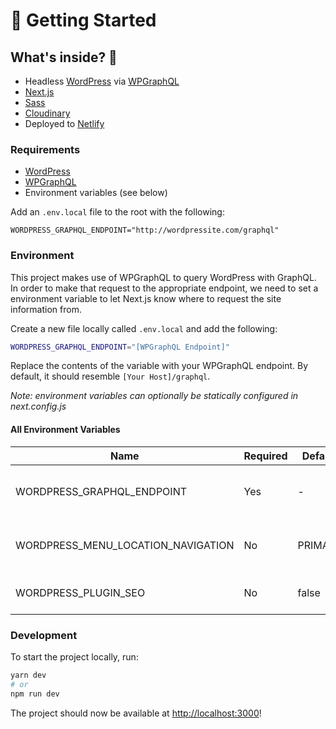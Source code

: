 # 🚀 Getting Started

## What's inside? 🧐

* Headless [WordPress](https://wordpress.org/) via [WPGraphQL](https://www.wpgraphql.com/)
* [Next.js](https://nextjs.org/)
* [Sass](https://sass-lang.com/)
* [Cloudinary](https://cloudinary.com/)
* Deployed to [Netlify](https://netlify.com/)


### Requirements
* [WordPress](https://wordpress.org/)
* [WPGraphQL](https://www.wpgraphql.com/)
* Environment variables (see below)


Add an `.env.local` file to the root with the following:
```
WORDPRESS_GRAPHQL_ENDPOINT="http://wordpressite.com/graphql"
```


### Environment

This project makes use of WPGraphQL to query WordPress with GraphQL. In order to make that request to the appropriate endpoint, we need to set a environment variable to let Next.js know where to request the site information from.

Create a new file locally called `.env.local` and add the following:

```bash
WORDPRESS_GRAPHQL_ENDPOINT="[WPGraphQL Endpoint]"
```

Replace the contents of the variable with your WPGraphQL endpoint. By default, it should resemble `[Your Host]/graphql`.

*Note: environment variables can optionally be statically configured in next.config.js*

#### All Environment Variables

| Name                               | Required | Default | Description                                       |
| ---------------------------------- | -------- | -       | ------------------------------------------------- |
| WORDPRESS_GRAPHQL_ENDPOINT         | Yes      | -       | WordPress WPGraphQL endpoint (ex: host.com/graphl)|
| WORDPRESS_MENU_LOCATION_NAVIGATION | No       | PRIMARY | Configures header navigation Menu Location        |
| WORDPRESS_PLUGIN_SEO               | No       | false   | Enables SEO plugin support (true, false)          |

### Development

To start the project locally, run:

```bash
yarn dev
# or
npm run dev
```

The project should now be available at [http://localhost:3000](http://localhost:3000)!


